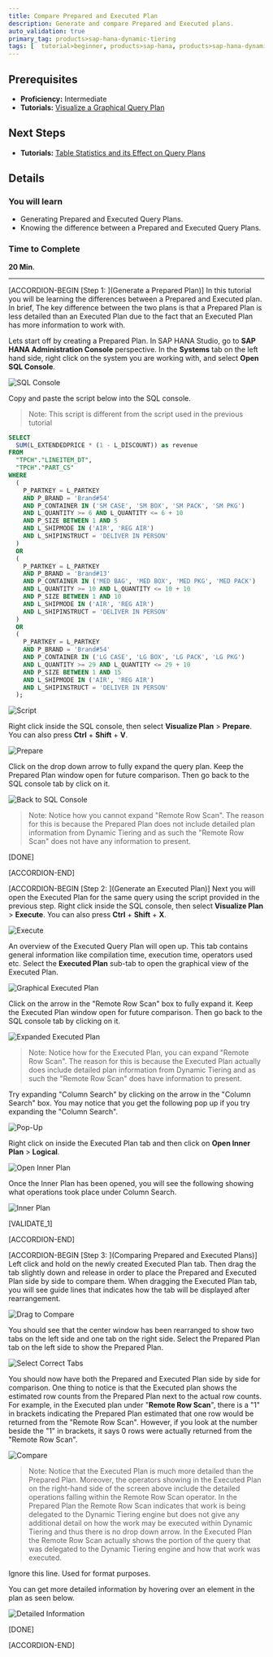 ```yaml
---
title: Compare Prepared and Executed Plan
description: Generate and compare Prepared and Executed plans.
auto_validation: true
primary_tag: products>sap-hana-dynamic-tiering
tags: [  tutorial>beginner, products>sap-hana, products>sap-hana-dynamic-tiering, products>sap-hana-studio, topic>big-data, topic>sql ]
---
```

## Prerequisites
 - **Proficiency:** Intermediate
 - **Tutorials:** [Visualize a Graphical Query Plan](https://developers.sap.com/tutorials/dt-query-processing-part1.html)

## Next Steps
 - **Tutorials:** [Table Statistics and its Effect on Query Plans](https://developers.sap.com/tutorials/dt-query-processing-part3.html)

## Details
### You will learn
 - Generating Prepared and Executed Query Plans.
 - Knowing the difference between a Prepared and Executed Query Plans.

### Time to Complete
**20 Min**.

---

[ACCORDION-BEGIN [Step 1: ](Generate a Prepared Plan)]
In this tutorial you will be learning the differences between a Prepared and Executed plan. In brief, The key difference between the two plans is that a Prepared Plan is less detailed than an Executed Plan due to the fact that an Executed Plan has more information to work with.

Lets start off by creating a Prepared Plan. In SAP HANA Studio, go to **SAP HANA Administration Console** perspective. In the **Systems** tab on the left hand side, right click on the system you are working with, and select **Open SQL Console**.

![SQL Console](sql-console.png)

Copy and paste the script below into the SQL console.

> Note: This script is different from the script used in the previous tutorial

``` sql
SELECT
  SUM(L_EXTENDEDPRICE * (1 - L_DISCOUNT)) as revenue
FROM
  "TPCH"."LINEITEM_DT",
  "TPCH"."PART_CS"
WHERE
  (
    P_PARTKEY = L_PARTKEY
    AND P_BRAND = 'Brand#54'
    AND P_CONTAINER IN ('SM CASE', 'SM BOX', 'SM PACK', 'SM PKG')
    AND L_QUANTITY >= 6 AND L_QUANTITY <= 6 + 10
    AND P_SIZE BETWEEN 1 AND 5
    AND L_SHIPMODE IN ('AIR', 'REG AIR')
    AND L_SHIPINSTRUCT = 'DELIVER IN PERSON'
  )
  OR
  (
    P_PARTKEY = L_PARTKEY
    AND P_BRAND = 'Brand#13'
    AND P_CONTAINER IN ('MED BAG', 'MED BOX', 'MED PKG', 'MED PACK')
    AND L_QUANTITY >= 10 AND L_QUANTITY <= 10 + 10
    AND P_SIZE BETWEEN 1 AND 10
    AND L_SHIPMODE IN ('AIR', 'REG AIR')
    AND L_SHIPINSTRUCT = 'DELIVER IN PERSON'
  )
  OR
  (
    P_PARTKEY = L_PARTKEY
    AND P_BRAND = 'Brand#54'
    AND P_CONTAINER IN ('LG CASE', 'LG BOX', 'LG PACK', 'LG PKG')
    AND L_QUANTITY >= 29 AND L_QUANTITY <= 29 + 10
    AND P_SIZE BETWEEN 1 AND 15
    AND L_SHIPMODE IN ('AIR', 'REG AIR')
    AND L_SHIPINSTRUCT = 'DELIVER IN PERSON'
  );
```

![Script](script.png)

Right click inside the SQL console, then select **Visualize Plan** > **Prepare**. You can also press **Ctrl** + **Shift** + **V**.

![Prepare](prepare.png)

Click on the drop down arrow to fully expand the query plan. Keep the Prepared Plan window open for future comparison. Then go back to the SQL console tab by click on it.

![Back to SQL Console](back-to-sql.png)

> Note: Notice how you cannot expand "Remote Row Scan". The reason for this is because the Prepared Plan does not include detailed plan information from Dynamic Tiering and as such the "Remote Row Scan" does not have any information to present.

[DONE]

[ACCORDION-END]

[ACCORDION-BEGIN [Step 2: ](Generate an Executed Plan)]
Next you will open the Executed Plan for the same query using the script provided in the previous step. Right click inside the SQL console, then select **Visualize Plan** > **Execute**. You can also press **Ctrl** + **Shift** + **X**.

![Execute](execute.png)

An overview of the Executed Query Plan will open up. This tab contains general information like compilation time, execution time, operators used etc. Select the **Executed Plan** sub-tab to open the graphical view of the Executed Plan.

![Graphical Executed Plan](executed-graph.png)

Click on the arrow in the "Remote Row Scan" box to fully expand it. Keep the Executed Plan window open for future comparison. Then go back to the SQL console tab by clicking on it.

![Expanded Executed Plan](executed-expanded.png)
> Note: Notice how for the Executed Plan, you can expand "Remote Row Scan". The reason for this is because the Executed Plan actually does include detailed plan information from Dynamic Tiering and as such the "Remote Row Scan" does have information to present.

Try expanding "Column Search" by clicking on the arrow in the "Column Search" box. You may notice that you get the following pop up if you try expanding the "Column Search".

![Pop-Up](pop-up.png)

Right click on inside the Executed Plan tab and then click on **Open Inner Plan** > **Logical**.

![Open Inner Plan](open-inner-plan.png)

Once the Inner Plan has been opened, you will see the following showing what operations took place under Column Search.

![Inner Plan](inner-plan.png)

[VALIDATE_1]

[ACCORDION-END]

[ACCORDION-BEGIN [Step 3: ](Comparing Prepared and Executed Plans)]
Left click and hold on the newly created Executed Plan tab. Then drag the tab slightly down and release in order to place the Prepared and Executed Plan side by side to compare them. When dragging the Executed Plan tab, you will see guide lines that indicates how the tab will be displayed after rearrangement.

![Drag to Compare](drag-to-compare.png)

You should see that the center window has been rearranged to show two tabs on the left side and one tab on the right side. Select the Prepared Plan tab on the left side to show the Prepared Plan.

![Select Correct Tabs](select-tabs.png)

You should now have both the Prepared and Executed Plan side by side for comparison. One thing to notice is that the Executed plan shows the estimated row counts from the Prepared Plan next to the actual row counts. For example, in the Executed plan under "**Remote Row Scan**", there is a "1" in brackets indicating the Prepared Plan estimated that one row would be returned from the "Remote Row Scan". However, if you look at the number beside the "1" in brackets, it says 0 rows were actually returned from the "Remote Row Scan".

![Compare](compare.png)

> Note: Notice that the Executed Plan is much more detailed than the Prepared Plan. Moreover, the operators showing in the Executed Plan on the right-hand side of the screen above include the detailed operations falling within the Remote Row Scan operator. In the Prepared Plan the Remote Row Scan indicates that work is being delegated to the Dynamic Tiering engine but does not give any additional detail on how the work may be executed within Dynamic Tiering and thus there is no drop down arrow. In the Executed Plan the Remote Row Scan actually shows the portion of the query that was delegated to the Dynamic Tiering engine and how that work was executed.

Ignore this line. Used for format purposes.

You can get more detailed information by hovering over an element in the plan as seen below.

![Detailed Information](detailed-information.png)

[DONE]

[ACCORDION-END]
